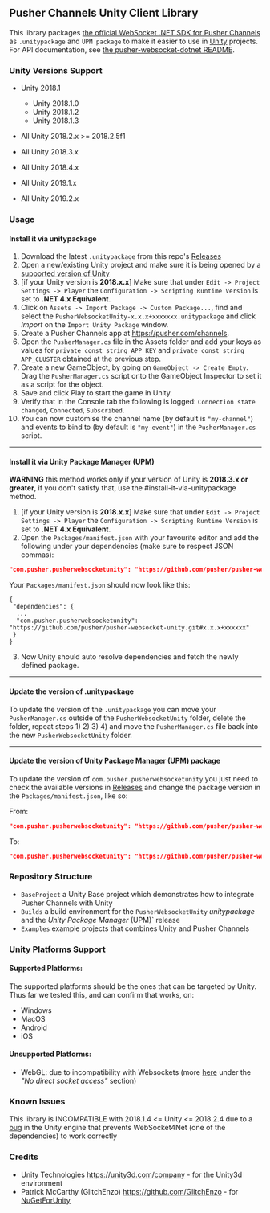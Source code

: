 ## Pusher Channels Unity Client Library

This library packages [the official WebSocket .NET SDK for Pusher Channels](https://github.com/pusher/pusher-websocket-dotnet) as `.unitypackage` and `UPM package` to make it easier to use in [Unity](https://unity.com/) projects. For API documentation, see [the pusher-websocket-dotnet README](https://github.com/pusher/pusher-websocket-dotnet).

### Unity Versions Support
- Unity 2018.1
  - Unity 2018.1.0
  - Unity 2018.1.2
  - Unity 2018.1.3

- All Unity 2018.2.x >= 2018.2.5f1

- All Unity 2018.3.x

- All Unity 2018.4.x

- All Unity 2019.1.x

- All Unity 2019.2.x

### Usage
#### Install it via unitypackage
1) Download the latest `.unitypackage` from this repo's [Releases](/../../releases)
2) Open a new/existing Unity project and make sure it is being opened by a [supported version of Unity](#unity-versions-support)
3) [if your Unity version is **2018.x.x**] Make sure that under `Edit -> Project Settings -> Player` the `Configuration -> Scripting Runtime Version` is set to **.NET 4.x Equivalent**.
4) Click on `Assets -> Import Package -> Custom Package...`, find and select the `PusherWebsocketUnity-x.x.x+xxxxxxx.unitypackage` and click *Import* on the `Import Unity Package` window.
5) Create a Pusher Channels app at https://pusher.com/channels.
6) Open the `PusherManager.cs` file in the Assets folder and add your keys as values for `private const string APP_KEY` and `private const string APP_CLUSTER` obtained at the previous step.
7) Create a new GameObject, by going on `GameObject -> Create Empty`. Drag the `PusherManager.cs` script onto the GameObject Inspector to set it as a script for the object.
8) Save and click Play to start the game in Unity.
9) Verify that in the Console tab the following is logged: `Connection state changed`, `Connected`, `Subscribed`.
10) You can now customise the channel name (by default is `"my-channel"`) and events to bind to (by default is `"my-event"`) in the `PusherManager.cs` script.

----

#### Install it via Unity Package Manager (UPM)
**WARNING** this method works only if your version of Unity is **2018.3.x or greater**, if you don't satisfy that, use the #install-it-via-unitypackage method.
1) [if your Unity version is **2018.x.x**] Make sure that under `Edit -> Project Settings -> Player` the `Configuration -> Scripting Runtime Version` is set to **.NET 4.x Equivalent**.
2) Open the `Packages/manifest.json` with your favourite editor and add the following under your dependencies (make sure to respect JSON commas):
```json
"com.pusher.pusherwebsocketunity": "https://github.com/pusher/pusher-websocket-unity.git#1.0.2+190808"
```

Your `Packages/manifest.json` should now look like this:
```
{
 "dependencies": {
  ...
  "com.pusher.pusherwebsocketunity": "https://github.com/pusher/pusher-websocket-unity.git#x.x.x+xxxxxx"
 }
}
```
3) Now Unity should auto resolve dependencies and fetch the newly defined package.

----

#### Update the version of .unitypackage
To update the version of the `.unitypackage` you can move your `PusherManager.cs` outside of the `PusherWebsocketUnity` folder, delete the folder, repeat steps 1) 2) 3) 4) and move the `PusherManager.cs` file back into the new `PusherWebsocketUnity` folder.

----

#### Update the version of Unity Package Manager (UPM) package
To update the version of `com.pusher.pusherwebsocketunity` you just need to check the available versions in [Releases](/../../releases) and change the package version in the `Packages/manifest.json`, like so:

From:
```json
"com.pusher.pusherwebsocketunity": "https://github.com/pusher/pusher-websocket-unity.git#0.0.1+190808"
```
To:
```json
"com.pusher.pusherwebsocketunity": "https://github.com/pusher/pusher-websocket-unity.git#0.0.2+191010"
```

### Repository Structure
-  `BaseProject` a Unity Base project which demonstrates how to integrate Pusher Channels with Unity
-  `Builds` a build environment for the `PusherWebsocketUnity` _unitypackage_ and the _Unity Package Manager_ (UPM)` release
-  `Examples` example projects that combines Unity and Pusher Channels

### Unity Platforms Support

#### Supported Platforms:
The supported platforms should be the ones that can be targeted by Unity.
Thus far we tested this, and can confirm that works, on:
- Windows
- MacOS
- Android
- iOS

#### Unsupported Platforms:
- WebGL: due to incompatibility with Websockets (more [here](https://docs.unity3d.com/Manual/webgl-networking.html) under the _"No direct socket access"_ section)

<!--
### Update the Package
TODO

### Build
TODO
-->

### Known Issues
This library is INCOMPATIBLE with 2018.1.4 <= Unity <= 2018.2.4 due to
a [bug](https://issuetracker.unity3d.com/issues/opened-event-of-a-websocket4net-dot-websocket-does-not-get-called-when-opening-a-web-socket)
in the Unity engine that prevents WebSocket4Net (one of the dependencies) to work correctly

### Credits
- Unity Technologies https://unity3d.com/company - for the Unity3d environment
- Patrick McCarthy (GlitchEnzo) https://github.com/GlitchEnzo - for [NuGetForUnity](https://github.com/GlitchEnzo/NuGetForUnity)
